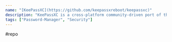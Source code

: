 ```yaml
---
name: "[KeePassXC](https://github.com/keepassxreboot/keepassxc)"
description: "KeePassXC is a cross-platform community-driven port of the Windows application “Keepass Password Safe”."
tags: ["Password-Manager", "Security"]
---
```

#repo
